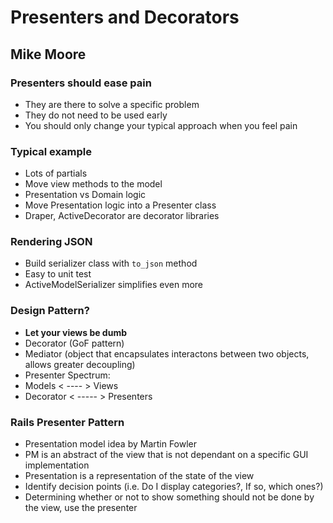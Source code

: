 # Presenters and Decorators
## Mike Moore

### Presenters should ease pain
* They are there to solve a specific problem
* They do not need to be used early
* You should only change your typical approach when you feel pain

### Typical example
* Lots of partials
* Move view methods to the model
* Presentation vs Domain logic
* Move Presentation logic into a Presenter class
* Draper, ActiveDecorator are decorator libraries


### Rendering JSON
* Build serializer class with `to_json` method
* Easy to unit test
* ActiveModelSerializer simplifies even more


### Design Pattern?
* **Let your views be dumb**
* Decorator (GoF pattern)
* Mediator (object that encapsulates interactons between two objects, allows greater decoupling)
* Presenter Spectrum: 
* Models < ---- > Views
* Decorator < ----- > Presenters

### Rails Presenter Pattern
* Presentation model idea by Martin Fowler
* PM is an abstract of the view that is not dependant on a specific GUI implementation
* Presentation is a representation of the state of the view
* Identify decision points (i.e. Do I display categories?, If so, which ones?)
* Determining whether or not to show something should not be done by the view, use the presenter

